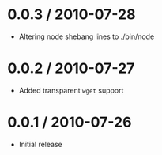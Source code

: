 
0.0.3 / 2010-07-28
==================

  * Altering node shebang lines to ./bin/node


0.0.2 / 2010-07-27
==================

  * Added transparent `wget` support


0.0.1 / 2010-07-26
==================

  * Initial release
